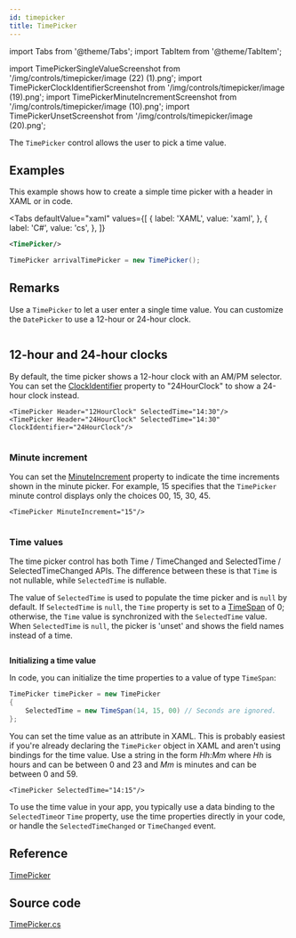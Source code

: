 ```yaml
---
id: timepicker
title: TimePicker
---
```


import Tabs from '@theme/Tabs';
import TabItem from '@theme/TabItem';

import TimePickerSingleValueScreenshot from '/img/controls/timepicker/image (22) (1).png';
import TimePickerClockIdentifierScreenshot from '/img/controls/timepicker/image (19).png';
import TimePickerMinuteIncrementScreenshot from '/img/controls/timepicker/image (10).png';
import TimePickerUnsetScreenshot from '/img/controls/timepicker/image (20).png';

The `TimePicker` control allows the user to pick a time value.

## Examples

This example shows how to create a simple time picker with a header in XAML or in code.

<Tabs
  defaultValue="xaml"
  values={[
      { label: 'XAML', value: 'xaml', },
      { label: 'C#', value: 'cs', },
  ]}
>
<TabItem value="xaml">

```xml
<TimePicker/>
```

</TabItem>
<TabItem value="cs">

```cs
TimePicker arrivalTimePicker = new TimePicker();
```
</TabItem>  

</Tabs>

## Remarks

Use a `TimePicker` to let a user enter a single time value. You can customize the `DatePicker` to use a 12-hour or 24-hour clock.

<img className="center" src={TimePickerSingleValueScreenshot} alt="" />

## 12-hour and 24-hour clocks

By default, the time picker shows a 12-hour clock with an AM/PM selector. You can set the [ClockIdentifier](https://docs.microsoft.com/en-us/uwp/api/windows.ui.xaml.controls.timepicker.clockidentifier?view=winrt-19041#Windows\_UI\_Xaml\_Controls\_TimePicker\_ClockIdentifier) property to "24HourClock" to show a 24-hour clock instead.

```markup
<TimePicker Header="12HourClock" SelectedTime="14:30"/>
<TimePicker Header="24HourClock" SelectedTime="14:30" ClockIdentifier="24HourClock"/>
```

<img className="center" src={TimePickerClockIdentifierScreenshot} alt="" />

### Minute increment

You can set the [MinuteIncrement](https://docs.microsoft.com/en-us/uwp/api/windows.ui.xaml.controls.timepicker.minuteincrement?view=winrt-19041#Windows\_UI\_Xaml\_Controls\_TimePicker\_MinuteIncrement) property to indicate the time increments shown in the minute picker. For example, 15 specifies that the `TimePicker` minute control displays only the choices 00, 15, 30, 45.

```markup
<TimePicker MinuteIncrement="15"/>
```

<img className="center" src={TimePickerMinuteIncrementScreenshot} alt="" />

### Time values

The time picker control has both Time / TimeChanged and SelectedTime / SelectedTimeChanged APIs. The difference between these is that `Time` is not nullable, while `SelectedTime` is nullable.

The value of `SelectedTime` is used to populate the time picker and is `null` by default. If `SelectedTime` is `null`, the `Time` property is set to a [TimeSpan](https://docs.microsoft.com/en-us/dotnet/api/system.timespan?view=dotnet-uwp-10.0\&preserve-view=true) of 0; otherwise, the `Time` value is synchronized with the `SelectedTime` value. When `SelectedTime` is `null`, the picker is 'unset' and shows the field names instead of a time.

<img className="center" src={TimePickerUnsetScreenshot} alt="" />

**Initializing a time value**

In code, you can initialize the time properties to a value of type `TimeSpan`:

```csharp
TimePicker timePicker = new TimePicker
{
    SelectedTime = new TimeSpan(14, 15, 00) // Seconds are ignored.
};
```

You can set the time value as an attribute in XAML. This is probably easiest if you're already declaring the `TimePicker` object in XAML and aren't using bindings for the time value. Use a string in the form _Hh:Mm_ where _Hh_ is hours and can be between 0 and 23 and _Mm_ is minutes and can be between 0 and 59.

```markup
<TimePicker SelectedTime="14:15"/>
```

To use the time value in your app, you typically use a data binding to the `SelectedTime`or `Time` property, use the time properties directly in your code, or handle the `SelectedTimeChanged` or `TimeChanged` event.

## Reference

[TimePicker](http://reference.avaloniaui.net/api/Avalonia.Controls/TimePicker/)

## Source code

[TimePicker.cs](https://github.com/AvaloniaUI/Avalonia/blob/master/src/Avalonia.Controls/DateTimePickers/TimePicker.cs)